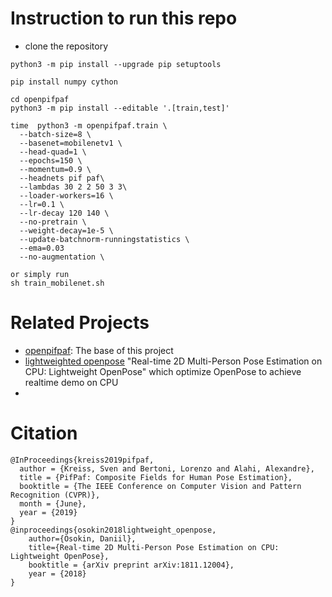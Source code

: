 # Instruction to run this repo
* clone the repository

```
python3 -m pip install --upgrade pip setuptools

pip install numpy cython

cd openpifpaf
python3 -m pip install --editable '.[train,test]'

time  python3 -m openpifpaf.train \
  --batch-size=8 \
  --basenet=mobilenetv1 \
  --head-quad=1 \
  --epochs=150 \
  --momentum=0.9 \
  --headnets pif paf\
  --lambdas 30 2 2 50 3 3\
  --loader-workers=16 \
  --lr=0.1 \
  --lr-decay 120 140 \
  --no-pretrain \
  --weight-decay=1e-5 \
  --update-batchnorm-runningstatistics \
  --ema=0.03
  --no-augmentation \

or simply run
sh train_mobilenet.sh
```


# Related Projects
* [openpifpaf](https://github.com/vita-epfl/openpifpaf): The base of this project
* [lightweighted openpose](https://github.com/Daniil-Osokin/lightweight-human-pose-estimation.pytorch) "Real-time 2D Multi-Person Pose Estimation on CPU: Lightweight OpenPose" which optimize OpenPose to achieve realtime demo on CPU
* 


# Citation

```
@InProceedings{kreiss2019pifpaf,
  author = {Kreiss, Sven and Bertoni, Lorenzo and Alahi, Alexandre},
  title = {PifPaf: Composite Fields for Human Pose Estimation},
  booktitle = {The IEEE Conference on Computer Vision and Pattern Recognition (CVPR)},
  month = {June},
  year = {2019}
}
@inproceedings{osokin2018lightweight_openpose,
    author={Osokin, Daniil},
    title={Real-time 2D Multi-Person Pose Estimation on CPU: Lightweight OpenPose},
    booktitle = {arXiv preprint arXiv:1811.12004},
    year = {2018}
}
```


[CC-BY-2.0]: https://creativecommons.org/licenses/by/2.0/
